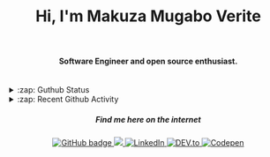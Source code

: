 
<h1 align="center">Hi, I'm Makuza Mugabo Verite </h1> 

<br/>
<h4 align="center">Software Engineer  and open source enthusiast.</h4>
 <br/>


<details>
  <summary>:zap: Guthub Status</summary>
 <p>
  <p align="center"><img width="100%" src="https://github-readme-stats.vercel.app/api?username=makuzaverite&count_private=true&show_icons=true&include_all_commits=true&show_icons=true&theme=tokyonight" /></p>
  </p>
</details>

<details>
  <summary>:zap: Recent Github Activity</summary>

<!--START_SECTION:activity-->
1. 🗣 Commented on [#32](https://github.com/PatrickNiyogitare28/customify/issues/32) in [PatrickNiyogitare28/customify](https://github.com/PatrickNiyogitare28/customify)
2. 🗣 Commented on [#32](https://github.com/PatrickNiyogitare28/customify/issues/32) in [PatrickNiyogitare28/customify](https://github.com/PatrickNiyogitare28/customify)
3. 🎉 Merged PR [#30](https://github.com/PatrickNiyogitare28/customify/pull/30) in [PatrickNiyogitare28/customify](https://github.com/PatrickNiyogitare28/customify)
4. 🎉 Merged PR [#31](https://github.com/PatrickNiyogitare28/customify/pull/31) in [PatrickNiyogitare28/customify](https://github.com/PatrickNiyogitare28/customify)
5. 💪 Opened PR [#31](https://github.com/PatrickNiyogitare28/customify/pull/31) in [PatrickNiyogitare28/customify](https://github.com/PatrickNiyogitare28/customify)
<!--END_SECTION:activity-->
</details>



<h5 align="center"><em>Find me here on the internet</em></h5>

<p align="center">
 
  <a href="https://github.com/makuzaverite?tab=followers">
    <img src="https://img.shields.io/github/followers/makuzaverite?label=Followers&logo=GitHub&style=for-the-badge" alt="GitHub badge" />
  </a>
  
   <a href="http://twitter.com/makuza_mugabo_v">
    <img src="https://img.shields.io/twitter/follow/makuza_mugabo_v?label=Twitter&logo=twitter&style=for-the-badge" />
  </a>
 
 <a href="https://www.linkedin.com/in/makuza-mugabo-verite-99369a184/" target="_blank">
  <img src="https://img.shields.io/badge/LinkedIn-%230077B5.svg?&style=for-the-badge&logo=LinkedIn&logoColor=white" alt="LinkedIn">
</a>

<a href="https://dev.to/mugaboverite" target="_blank">
   <img src="https://img.shields.io/badge/DEV-%230A0A0A.svg?&style=for-the-badge&logo=DEV.to&logoColor=white" alt="DEV.to">
</a>


<a href="https://codepen.io/makuza-mugabo-verite" target="_blank">
   <img src="https://img.shields.io/badge/Codepen-%230A0A0A.svg?&style=for-the-badge&logo=Codepen&logoColor=white" alt="Codepen">
</a>

</p>
